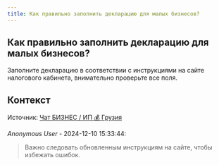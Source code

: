 ```yaml
---
title: Как правильно заполнить декларацию для малых бизнесов?
---
```


## Как правильно заполнить декларацию для малых бизнесов?

Заполните декларацию в соответствии с инструкциями на сайте налогового кабинета, внимательно проверьте все поля.

## Контекст

Источник: [Чат БИЗНЕС / ИП 💰 Грузия](https://t.me/ip_ge)

_Anonymous User_ - 2024-12-10 15:33:44:

> Важно следовать обновленным инструкциям на сайте, чтобы избежать ошибок.
